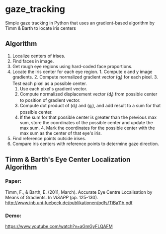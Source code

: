 # gaze_tracking
Simple gaze tracking in Python that uses an gradient-based algorithm by Timm & Barth to locate iris centers

## Algorithm
1. Localize centers of irises.
  1. Find faces in image.
  2. Get rough eye regions using hard-coded face proportions.
  3. Locate the iris center for each eye region.
    1. Compute x and y image gradients.
    2. Compute normalized gradient vector (g<sub>i</sub>) for each pixel. 
    3. Test each pixel as a possible center.
      1. Use each pixel's gradient vector.
        1. Compute normalized displacement vector (d<sub>i</sub>) from possible center to position of gradient vector.
        2. Compute dot product of (d<sub>i</sub>) and (g<sub>i</sub>), and add result to a sum for that possible center.
      2. If the sum for that possible center is greater than the previous max sum, store the coordinates of the possible center and update the max sum.
    4. Mark the coordinates for the possible center with the max sum as the center of that eye's iris.
2. Find reference points outside irises.
3. Compare iris centers with reference points to determine gaze direction.

## Timm & Barth's Eye Center Localization Algorithm
### Paper:  
Timm, F., & Barth, E. (2011, March). Accurate Eye Centre Localisation by Means of Gradients. In *VISAPP* (pp. 125-130).  
http://www.inb.uni-luebeck.de/publikationen/pdfs/TiBa11b.pdf  
### Demo:	
https://www.youtube.com/watch?v=aGmGyFLQAFM
